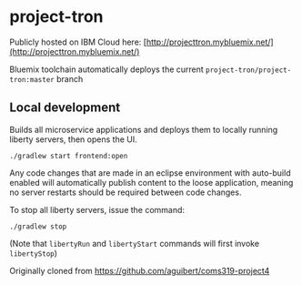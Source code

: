 # project-tron

Publicly hosted on IBM Cloud here: [http://projecttron.mybluemix.net/](http://projecttron.mybluemix.net/)

Bluemix toolchain automatically deploys the current `project-tron/project-tron:master` branch

## Local development

Builds all microservice applications and deploys them to locally running liberty servers, then opens the UI.

```
./gradlew start frontend:open
```

Any code changes that are made in an eclipse environment with auto-build enabled will automatically publish content to the loose application, meaning no server restarts should be required between code changes.

To stop all liberty servers, issue the command:

```
./gradlew stop
```
(Note that `libertyRun` and `libertyStart` commands will first invoke `libertyStop`)

Originally cloned from https://github.com/aguibert/coms319-project4
